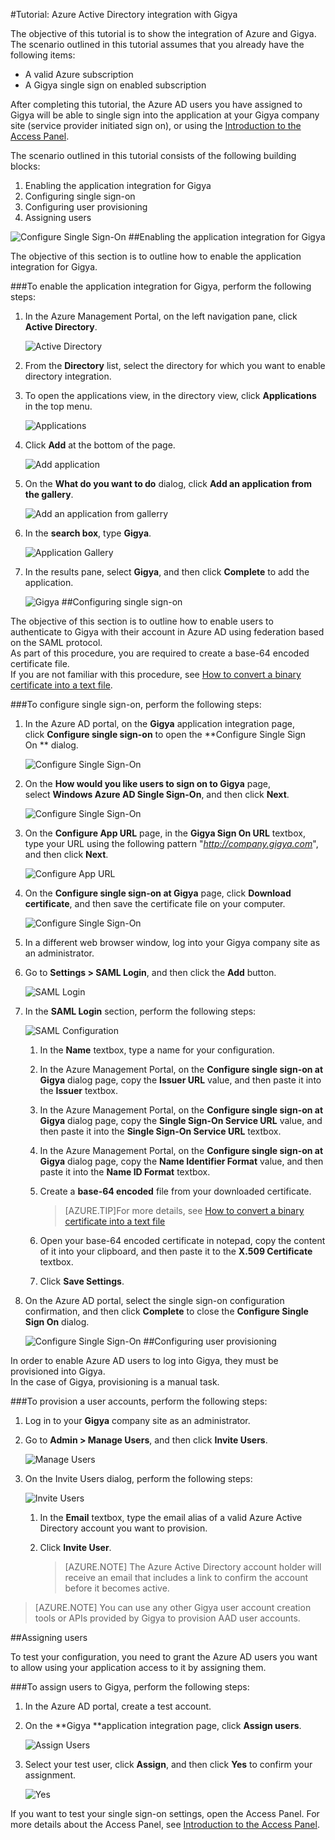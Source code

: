 <properties 
    pageTitle="Tutorial: Azure Active Directory integration with Gigya | Windows Azure" 
    description="Learn how to use Gigya with Azure Active Directory to enable single sign-on, automated provisioning, and more!" 
    services="active-directory" 
    authors="jeevansd"  
    documentationCenter="na" 
    manager="stevenpo"/>
<tags
	ms.service="active-directory"
	ms.date="01/05/2016"
	wacn.date=""/>

#Tutorial: Azure Active Directory integration with Gigya
  
The objective of this tutorial is to show the integration of Azure and Gigya.  
The scenario outlined in this tutorial assumes that you already have the following items:

-   A valid Azure subscription
-   A Gigya single sign on enabled subscription
  
After completing this tutorial, the Azure AD users you have assigned to Gigya will be able to single sign into the application at your Gigya company site (service provider initiated sign on), or using the [Introduction to the Access Panel](/documentation/articles/active-directory-saas-access-panel-introduction).
  
The scenario outlined in this tutorial consists of the following building blocks:

1.  Enabling the application integration for Gigya
2.  Configuring single sign-on
3.  Configuring user provisioning
4.  Assigning users

![Configure Single Sign-On](./media/active-directory-saas-gigya-tutorial/IC789512.png "Configure Single Sign-On")
##Enabling the application integration for Gigya
  
The objective of this section is to outline how to enable the application integration for Gigya.

###To enable the application integration for Gigya, perform the following steps:

1.  In the Azure Management Portal, on the left navigation pane, click **Active Directory**.

    ![Active Directory](./media/active-directory-saas-gigya-tutorial/IC700993.png "Active Directory")

2.  From the **Directory** list, select the directory for which you want to enable directory integration.

3.  To open the applications view, in the directory view, click **Applications** in the top menu.

    ![Applications](./media/active-directory-saas-gigya-tutorial/IC700994.png "Applications")

4.  Click **Add** at the bottom of the page.

    ![Add application](./media/active-directory-saas-gigya-tutorial/IC749321.png "Add application")

5.  On the **What do you want to do** dialog, click **Add an application from the gallery**.

    ![Add an application from gallerry](./media/active-directory-saas-gigya-tutorial/IC749322.png "Add an application from gallerry")

6.  In the **search box**, type **Gigya**.

    ![Application Gallery](./media/active-directory-saas-gigya-tutorial/IC789513.png "Application Gallery")

7.  In the results pane, select **Gigya**, and then click **Complete** to add the application.

    ![Gigya](./media/active-directory-saas-gigya-tutorial/IC789527.png "Gigya")
##Configuring single sign-on
  
The objective of this section is to outline how to enable users to authenticate to Gigya with their account in Azure AD using federation based on the SAML protocol.  
As part of this procedure, you are required to create a base-64 encoded certificate file.  
If you are not familiar with this procedure, see [How to convert a binary certificate into a text file](http://youtu.be/PlgrzUZ-Y1o).

###To configure single sign-on, perform the following steps:

1.  In the Azure AD portal, on the **Gigya** application integration page, click **Configure single sign-on** to open the **Configure Single Sign On ** dialog.

    ![Configure Single Sign-On](./media/active-directory-saas-gigya-tutorial/IC789528.png "Configure Single Sign-On")

2.  On the **How would you like users to sign on to Gigya** page, select **Windows Azure AD Single Sign-On**, and then click **Next**.

    ![Configure Single Sign-On](./media/active-directory-saas-gigya-tutorial/IC789529.png "Configure Single Sign-On")

3.  On the **Configure App URL** page, in the **Gigya Sign On URL** textbox, type your URL using the following pattern "*http://company.gigya.com*", and then click **Next**.

    ![Configure App URL](./media/active-directory-saas-gigya-tutorial/IC789530.png "Configure App URL")

4.  On the **Configure single sign-on at Gigya** page, click **Download certificate**, and then save the certificate file on your computer.

    ![Configure Single Sign-On](./media/active-directory-saas-gigya-tutorial/IC789531.png "Configure Single Sign-On")

5.  In a different web browser window, log into your Gigya company site as an administrator.

6.  Go to **Settings \> SAML Login**, and then click the **Add** button.

    ![SAML Login](./media/active-directory-saas-gigya-tutorial/IC789532.png "SAML Login")

7.  In the **SAML Login** section, perform the following steps:

    ![SAML Configuration](./media/active-directory-saas-gigya-tutorial/IC789533.png "SAML Configuration")

    1.  In the **Name** textbox, type a name for your configuration.
    2.  In the Azure Management Portal, on the **Configure single sign-on at Gigya** dialog page, copy the **Issuer URL** value, and then paste it into the **Issuer** textbox.
    3.  In the Azure Management Portal, on the **Configure single sign-on at Gigya** dialog page, copy the **Single Sign-On Service URL** value, and then paste it into the **Single Sign-On Service URL** textbox.
    4.  In the Azure Management Portal, on the **Configure single sign-on at Gigya** dialog page, copy the **Name Identifier Format** value, and then paste it into the **Name ID Format** textbox.
    5.  Create a **base-64 encoded** file from your downloaded certificate.
        
		>[AZURE.TIP]For more details, see [How to convert a binary certificate into a text file](http://youtu.be/PlgrzUZ-Y1o)

    6.  Open your base-64 encoded certificate in notepad, copy the content of it into your clipboard, and then paste it to the **X.509 Certificate** textbox.
    7.  Click **Save Settings**.

8.  On the Azure AD portal, select the single sign-on configuration confirmation, and then click **Complete** to close the **Configure Single Sign On** dialog.

    ![Configure Single Sign-On](./media/active-directory-saas-gigya-tutorial/IC789534.png "Configure Single Sign-On")
##Configuring user provisioning
  
In order to enable Azure AD users to log into Gigya, they must be provisioned into Gigya.  
In the case of Gigya, provisioning is a manual task.

###To provision a user accounts, perform the following steps:

1.  Log in to your **Gigya** company site as an administrator.

2.  Go to **Admin \> Manage Users**, and then click **Invite Users**.

    ![Manage Users](./media/active-directory-saas-gigya-tutorial/IC789535.png "Manage Users")

3.  On the Invite Users dialog, perform the following steps:

    ![Invite Users](./media/active-directory-saas-gigya-tutorial/IC789536.png "Invite Users")

    1.  In the **Email** textbox, type the email alias of a valid Azure Active Directory account you want to provision.
    2.  Click **Invite User**.
    
        >[AZURE.NOTE] The Azure Active Directory account holder will receive an email that includes a link to confirm the account before it becomes active.

>[AZURE.NOTE] You can use any other Gigya user account creation tools or APIs provided by Gigya to provision AAD user accounts.

##Assigning users
  
To test your configuration, you need to grant the Azure AD users you want to allow using your application access to it by assigning them.

###To assign users to Gigya, perform the following steps:

1.  In the Azure AD portal, create a test account.

2.  On the **Gigya **application integration page, click **Assign users**.

    ![Assign Users](./media/active-directory-saas-gigya-tutorial/IC789537.png "Assign Users")

3.  Select your test user, click **Assign**, and then click **Yes** to confirm your assignment.

    ![Yes](./media/active-directory-saas-gigya-tutorial/IC767830.png "Yes")
  
If you want to test your single sign-on settings, open the Access Panel. For more details about the Access Panel, see [Introduction to the Access Panel](/documentation/articles/active-directory-saas-access-panel-introduction).